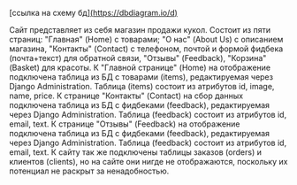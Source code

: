 [ссылка на схему бд][(https://dbdiagram.io/d)](https://dbdiagram.io/d/6481eb55722eb77494a30331)

Сайт представляет из себя магазин продажи кукол. Состоит из пяти страниц: "Главная" (Home) с товарами; "О нас" (About Us) с описанием магазина, "Контакты" (Contact) с телефоном, почтой и формой фидбека (почта+текст) для обратной связи, "Отзывы" (Feedback), "Корзина" (Basket) для красоты.
К "Главной странице" (Home) на отображение подключена таблица из БД с товарами (items), редактируемая через Django Administration. Таблица (items) состоит из атрибутов id, image, name, price.
К странице "Контакты" (Contact) на сбор данных подключена таблица из БД с фидбеками (feedback), редактируемая через Django Administration. Таблица (feedback) состоит из атрибутов id, email, text. 
К странице "Отзывы" (Feedback) на отображение подключена таблица из БД с фидбеками (feedback), редактируемая через Django Administration. Таблица (feedback) состоит из атрибутов id, email, text. 
К сайту так же подключены таблицы заказов (orders) и клиентов (clients), но на сайте они нигде не отображаются, поскольку их потенциал не раскрыт за ненадобностью.
